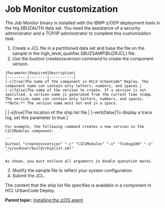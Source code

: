 # Job Monitor customization

The Job Monitor binary is installed with the IBM® z/OS® deployment tools in the hlq.SBUZAUTH data set. You need the assistance of a security administrator and a TCP/IP administrator to complete this customization task.

1.   Create a JCL file in a partitioned data set and base the file on the sample in the high\_level\_qualifier.SBUZSAMP\(BUZRJCL\) file. 
2.   Use the buztool createzosversion command to create the component version. 

    |Parameter|Required|Description|
    |---------|--------|-----------|
    |-c|true|The name of the component in HCL® UrbanCode™ Deploy. The component name can contain only letters, numbers, and spaces.|
    |-v|false|The name of the version to create. If a version is not specified, a version name is generated from the current time stamp. The version name can contain only letters, numbers, and spaces. **Note:** The version name must not end in a space.

|
    |-s|true|The location of the ship list file.|
    |-verb|false|To display a trace log, set this parameter to true.|

    For example, the following command creates a new version in the CICSModules component:

    ```
    buztool "createzosversion" "-c" "CICSModules" "-v" "fixbug100" "-s" "/u/ucduser/build/shiplist.xml"
    ```

    As shown, you must enclose all arguments in double quotation marks.

3.   Modify the sample file to reflect your system configuration. 
4.   Submit the JCL. 

The content that the ship list file specifies is available in a component in HCL UrbanCode Deploy.

**Parent topic:** [Installing the z/OS agent](../../com.udeploy.install.doc/topics/zos_installing_ov.md)

